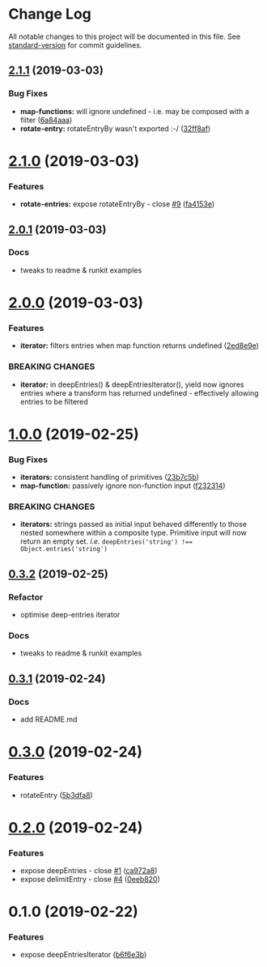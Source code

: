 # Change Log

All notable changes to this project will be documented in this file. See [standard-version](https://github.com/conventional-changelog/standard-version) for commit guidelines.

## [2.1.1](https://github.com/mylesj/deep-entries/compare/v2.1.0...v2.1.1) (2019-03-03)

### Bug Fixes

-   **map-functions:** will ignore undefined - i.e. may be composed with a filter ([6a84aaa](https://github.com/mylesj/deep-entries/commit/6a84aaa))
-   **rotate-entry:** rotateEntryBy wasn't exported :-/ ([32ff8af](https://github.com/mylesj/deep-entries/commit/32ff8af))

# [2.1.0](https://github.com/mylesj/deep-entries/compare/v2.0.1...v2.1.0) (2019-03-03)

### Features

-   **rotate-entries:** expose rotateEntryBy - close [#9](https://github.com/mylesj/deep-entries/issues/9) ([fa4153e](https://github.com/mylesj/deep-entries/commit/fa4153e))

## [2.0.1](https://github.com/mylesj/deep-entries/compare/v2.0.0...v2.0.1) (2019-03-03)

### Docs

-   tweaks to readme & runkit examples

# [2.0.0](https://github.com/mylesj/deep-entries/compare/v1.0.0...v2.0.0) (2019-03-03)

### Features

-   **iterator:** filters entries when map function returns undefined ([2ed8e9e](https://github.com/mylesj/deep-entries/commit/2ed8e9e))

### BREAKING CHANGES

-   **iterator:** in deepEntries() & deepEntriesIterator(), yield now ignores entries where a transform has returned undefined - effectively allowing entries to be filtered

# [1.0.0](https://github.com/mylesj/deep-entries/compare/v0.3.2...v1.0.0) (2019-02-25)

### Bug Fixes

-   **iterators:** consistent handling of primitives ([23b7c5b](https://github.com/mylesj/deep-entries/commit/23b7c5b))
-   **map-function:** passively ignore non-function input ([f232314](https://github.com/mylesj/deep-entries/commit/f232314))

### BREAKING CHANGES

-   **iterators:** strings passed as initial input behaved differently to those nested somewhere within a composite type. Primitive input will now return an empty set. _i.e._ `deepEntries('string') !== Object.entries('string')`

## [0.3.2](https://github.com/mylesj/deep-entries/compare/v0.3.1...v0.3.2) (2019-02-25)

### Refactor

-   optimise deep-entries iterator

### Docs

-   tweaks to readme & runkit examples

## [0.3.1](https://github.com/mylesj/deep-entries/compare/v0.3.0...v0.3.1) (2019-02-24)

### Docs

-   add README.md

# [0.3.0](https://github.com/mylesj/deep-entries/compare/v0.2.0...v0.3.0) (2019-02-24)

### Features

-   rotateEntry ([5b3dfa8](https://github.com/mylesj/deep-entries/commit/5b3dfa8))

# [0.2.0](https://github.com/mylesj/deep-entries/compare/v0.1.0...v0.2.0) (2019-02-24)

### Features

-   expose deepEntries - close [#1](https://github.com/mylesj/deep-entries/issues/1) ([ca972a8](https://github.com/mylesj/deep-entries/commit/ca972a8))
-   expose delimitEntry - close [#4](https://github.com/mylesj/deep-entries/issues/4) ([0eeb820](https://github.com/mylesj/deep-entries/commit/0eeb820))

# 0.1.0 (2019-02-22)

### Features

-   expose deepEntriesIterator ([b6f6e3b](https://github.com/mylesj/deep-entries/commit/b6f6e3b))
